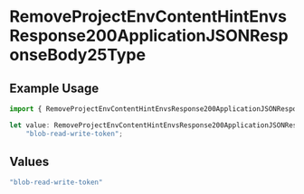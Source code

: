 # RemoveProjectEnvContentHintEnvsResponse200ApplicationJSONResponseBody25Type

## Example Usage

```typescript
import { RemoveProjectEnvContentHintEnvsResponse200ApplicationJSONResponseBody25Type } from "@simplesagar/vercel/models/removeprojectenvop.js";

let value: RemoveProjectEnvContentHintEnvsResponse200ApplicationJSONResponseBody25Type =
    "blob-read-write-token";
```

## Values

```typescript
"blob-read-write-token"
```